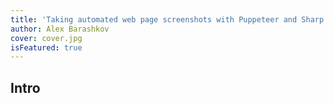 ```yaml
---
title: 'Taking automated web page screenshots with Puppeteer and Sharp'
author: Alex Barashkov
cover: cover.jpg
isFeatured: true
---
```


## Intro
